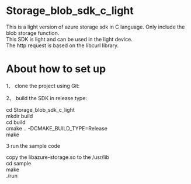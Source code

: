# Storage_blob_sdk_c_light

This is a light version of azure storage sdk in C language. Only include the blob storage function.  
This SDK is light and can be used in the light device.  
The http request is based on the libcurl library.  

# About how to set up

1、 clone the project using Git:

2、 build the SDK in release type:

cd Storage_blob_sdk_c_light  
mkdir build  
cd build  
cmake .. -DCMAKE_BUILD_TYPE=Release  
make  

3 run the sample code

copy the libazure-storage.so to the /usr/lib  
cd sample  
make  
./run  
